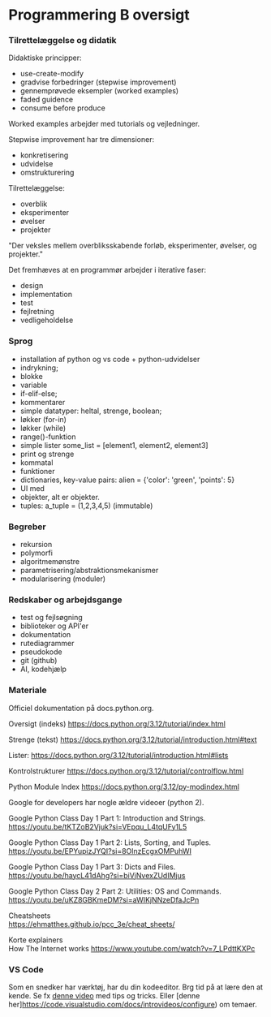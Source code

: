 # Programmering B oversigt

### Tilrettelæggelse og didatik

Didaktiske principper:
- use-create-modify
- gradvise forbedringer (stepwise improvement)
- gennemprøvede eksempler (worked examples)
- faded guidence
- consume before produce

Worked examples arbejder med tutorials og vejledninger.

Stepwise improvement har tre dimensioner:
- konkretisering
- udvidelse
- omstrukturering

Tilrettelæggelse:
- overblik
- eksperimenter
- øvelser
- projekter

"Der veksles mellem overbliksskabende forløb, eksperimenter, øvelser, og projekter."

Det fremhæves at en programmør arbejder i iterative faser:
- design
- implementation
- test
- fejlretning
- vedligeholdelse

### Sprog
- installation af python og vs code + python-udvidelser
- indrykning; 
- blokke
- variable
- if-elif-else;
- kommentarer
- simple datatyper: heltal, strenge, boolean;
- løkker (for-in)
- løkker (while)
- range()-funktion
- simple lister some_list = [element1, element2, element3]
- print og strenge
- kommatal
- funktioner
- dictionaries, key-value pairs: alien = {'color': 'green', 'points': 5}
- UI med 
- objekter, alt er objekter. 
- tuples: a_tuple = (1,2,3,4,5) (immutable)

### Begreber
- rekursion
- polymorfi
- algoritmemønstre
- parametrisering/abstraktionsmekanismer
- modularisering (moduler)

### Redskaber og arbejdsgange
- test og fejlsøgning
- biblioteker og API'er
- dokumentation
- rutediagrammer
- pseudokode
- git (github)
- AI, kodehjælp


### Materiale
Officiel dokumentation på docs.python.org.

Oversigt (indeks)
https://docs.python.org/3.12/tutorial/index.html

Strenge (tekst)
https://docs.python.org/3.12/tutorial/introduction.html#text

Lister:
https://docs.python.org/3.12/tutorial/introduction.html#lists

Kontrolstrukturer
https://docs.python.org/3.12/tutorial/controlflow.html

Python Module Index
https://docs.python.org/3.12/py-modindex.html

Google for developers har nogle ældre videoer (python 2).

Google Python Class Day 1 Part 1: Introduction and Strings.
https://youtu.be/tKTZoB2Vjuk?si=VEpqu_L4tqUFy1L5

Google Python Class Day 1 Part 2: Lists, Sorting, and Tuples.
https://youtu.be/EPYupizJYQI?si=8OlnzEcgxOMPuhWI

Google Python Class Day 1 Part 3: Dicts and Files.
https://youtu.be/haycL41dAhg?si=biVjNvexZUdIMjus

Google Python Class Day 2 Part 2: Utilities: OS and Commands.
https://youtu.be/uKZ8GBKmeDM?si=aWIKjNNzeDfaJcPn

Cheatsheets  
https://ehmatthes.github.io/pcc_3e/cheat_sheets/

Korte explainers  
How The Internet works
https://www.youtube.com/watch?v=7_LPdttKXPc

### VS Code
Som en snedker har værktøj, har du din kodeeditor. Brg tid på at lære den at kende. Se fx [denne video](
https://code.visualstudio.com/docs/introvideos/productivity) med tips og tricks.
Eller [denne her]https://code.visualstudio.com/docs/introvideos/configure) om temaer.
